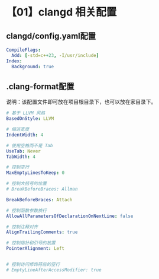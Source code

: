 # 【01】clangd 相关配置

## clangd/config.yaml配置
```yaml
CompileFlags:
  Add: [-std=c++23, -I/usr/include]
Index:
  Background: true
```

## .clang-format配置
说明：该配置文件即可放在项目根目录下，也可以放在家目录下。
```YAML
# 基于 LLVM 风格
BasedOnStyle: LLVM

# 缩进宽度
IndentWidth: 4

# 使用空格而不是 Tab
UseTab: Never
TabWidth: 4

# 控制空行
MaxEmptyLinesToKeep: 0

# 控制大括号的位置
# BreakBeforeBraces: Allman

BreakBeforeBraces: Attach

# 控制函数参数换行
AllowAllParametersOfDeclarationOnNextLine: false

# 控制注释对齐
AlignTrailingComments: true

# 控制指针和引号的放置
PointerAlignment: Left


# 控制访问修饰符后的空行
# EmptyLineAfterAccessModifier: true

```